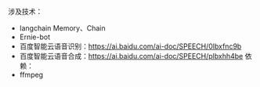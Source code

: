 涉及技术：
* langchain Memory、Chain
* Ernie-bot
* 百度智能云语音识别：https://ai.baidu.com/ai-doc/SPEECH/0lbxfnc9b
* 百度智能云语音合成：https://ai.baidu.com/ai-doc/SPEECH/plbxhh4be
依赖：
* ffmpeg